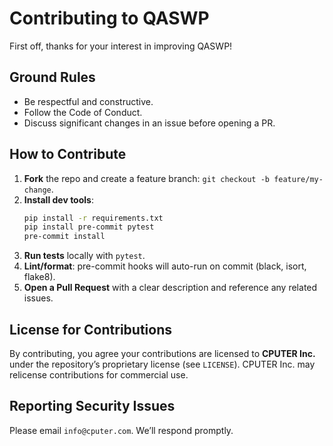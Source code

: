# Contributing to QASWP

First off, thanks for your interest in improving QASWP!

## Ground Rules
- Be respectful and constructive.
- Follow the Code of Conduct.
- Discuss significant changes in an issue before opening a PR.

## How to Contribute
1. **Fork** the repo and create a feature branch: `git checkout -b feature/my-change`.
2. **Install dev tools**:
   ```bash
   pip install -r requirements.txt
   pip install pre-commit pytest
   pre-commit install
   ```
3. **Run tests** locally with `pytest`.
4. **Lint/format**: pre-commit hooks will auto-run on commit (black, isort, flake8).
5. **Open a Pull Request** with a clear description and reference any related issues.

## License for Contributions
By contributing, you agree your contributions are licensed to **CPUTER Inc.** under the repository’s
proprietary license (see `LICENSE`). CPUTER Inc. may relicense contributions for commercial use.

## Reporting Security Issues
Please email `info@cputer.com`. We’ll respond promptly.
